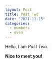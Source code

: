 ```yaml
---
layout: Post
title: Post Two
date: "2021-11-15"
categories:
  - numbers
  - even
---
```


Hello, I am _Post Two._

**Nice to meet you!**